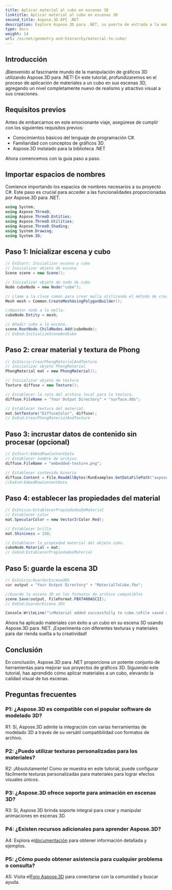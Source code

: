 ```yaml
---
title: Aplicar material al cubo en escenas 3D
linktitle: Aplicar material al cubo en escenas 3D
second_title: Aspose.3D API .NET
description: Explore Aspose.3D para .NET, su puerta de entrada a la manipulación perfecta de gráficos 3D. Aplique materiales sin esfuerzo, mejore el realismo y mejore sus proyectos.
type: docs
weight: 14
url: /es/net/geometry-and-hierarchy/material-to-cube/
---
```

## Introducción

¡Bienvenido al fascinante mundo de la manipulación de gráficos 3D utilizando Aspose.3D para .NET! En este tutorial, profundizaremos en el proceso de aplicación de materiales a un cubo en sus escenas 3D, agregando un nivel completamente nuevo de realismo y atractivo visual a sus creaciones.

## Requisitos previos

Antes de embarcarnos en este emocionante viaje, asegúrese de cumplir con los siguientes requisitos previos:

- Conocimientos básicos del lenguaje de programación C#.
- Familiaridad con conceptos de gráficos 3D.
- Aspose.3D instalado para la biblioteca .NET

Ahora comencemos con la guía paso a paso.

## Importar espacios de nombres

Comience importando los espacios de nombres necesarios a su proyecto C#. Este paso es crucial para acceder a las funcionalidades proporcionadas por Aspose.3D para .NET.

```csharp
using System;
using Aspose.ThreeD;
using Aspose.ThreeD.Entities;
using Aspose.ThreeD.Utilities;
using Aspose.ThreeD.Shading;
using System.Drawing;
using System.IO;
```

## Paso 1: Inicializar escena y cubo

```csharp
// ExStart: Inicializar escena y cubo
// Inicializar objeto de escena
Scene scene = new Scene();

// Inicializar objeto de nodo de cubo
Node cubeNode = new Node("cube");

// Llame a la clase común para crear malla utilizando el método de creación de polígonos para establecer una instancia de malla
Mesh mesh = Common.CreateMeshUsingPolygonBuilder();

//Apuntar nodo a la malla.
cubeNode.Entity = mesh;

// Añadir cubo a la escena.
scene.RootNode.ChildNodes.Add(cubeNode);
// ExEnd:InitializeSceneAndCube
```

## Paso 2: crear material y textura de Phong

```csharp
// ExInicio:CrearPhongMaterialAndTexture
// Inicializar objeto PhongMaterial
PhongMaterial mat = new PhongMaterial();

// Inicializar objeto de textura
Texture diffuse = new Texture();

// Establecer la ruta del archivo local para la textura.
diffuse.FileName = "Your Output Directory" + "surface.dds";

// Establecer textura del material.
mat.SetTexture("DiffuseColor", diffuse);
// ExEnd:CrearPhongMaterialAndTexture
```

## Paso 3: incrustar datos de contenido sin procesar (opcional)

```csharp
// ExStart:EmbedRawContentData
// Establecer nombre de archivo
diffuse.FileName = "embedded-texture.png";

// Establecer contenido binario
diffuse.Content = File.ReadAllBytes(RunExamples.GetDataFilePath("aspose-logo.jpg"));
//ExEnd:EmbedRawContentData
```

## Paso 4: establecer las propiedades del material

```csharp
// ExInicio:EstablecerPropiedadesDeMaterial
// Establecer color
mat.SpecularColor = new Vector3(Color.Red);

// Establecer brillo
mat.Shininess = 100;

// Establecer la propiedad material del objeto cubo.
cubeNode.Material = mat;
// ExEnd:EstablecerPropiedadesMaterial
```

## Paso 5: guarde la escena 3D

```csharp
// ExInicio:GuardarEscena3DS
var output = "Your Output Directory" + "MaterialToCube.fbx";

//Guarde la escena 3D en los formatos de archivo compatibles
scene.Save(output, FileFormat.FBX7400ASCII);
// ExEnd:GuardarEscena 3DS

Console.WriteLine("\nMaterial added successfully to cube.\nFile saved at " + output);
```

Ahora ha aplicado materiales con éxito a un cubo en su escena 3D usando Aspose.3D para .NET. ¡Experimenta con diferentes texturas y materiales para dar rienda suelta a tu creatividad!

## Conclusión

En conclusión, Aspose.3D para .NET proporciona un potente conjunto de herramientas para mejorar sus proyectos de gráficos 3D. Siguiendo este tutorial, has aprendido cómo aplicar materiales a un cubo, elevando la calidad visual de tus escenas.

## Preguntas frecuentes

### P1: ¿Aspose.3D es compatible con el popular software de modelado 3D?

R1: Sí, Aspose.3D admite la integración con varias herramientas de modelado 3D a través de su versátil compatibilidad con formatos de archivo.

### P2: ¿Puedo utilizar texturas personalizadas para los materiales?

R2: ¡Absolutamente! Como se muestra en este tutorial, puede configurar fácilmente texturas personalizadas para materiales para lograr efectos visuales únicos.

### P3: ¿Aspose.3D ofrece soporte para animación en escenas 3D?

R3: Sí, Aspose.3D brinda soporte integral para crear y manipular animaciones en escenas 3D.

### P4: ¿Existen recursos adicionales para aprender Aspose.3D?

 A4: Explora el[documentación](https://reference.aspose.com/3d/net/) para obtener información detallada y ejemplos.

### P5: ¿Cómo puedo obtener asistencia para cualquier problema o consulta?

A5: Visita el[Foro Aspose.3D](https://forum.aspose.com/c/3d/18) para conectarse con la comunidad y buscar ayuda.